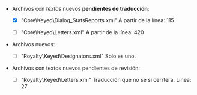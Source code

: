 
* Archivos con *textos* nuevos **pendientes de traducción**:

	* [x] "Core\Keyed\Dialog_StatsReports.xml"			A partir de la línea: 115
	* [ ] "Core\Keyed\Letters.xml"						A partir de la línea: 420


* Archivos nuevos:

	* [ ] "Royalty\Keyed\Designators.xml"				Solo es uno.

* Archivos con textos nuevos pendientes de revisión:

	* [ ] "Royalty\Keyed\Letters.xml"				Traducción que no sé si cerrtera. Línea: 27
